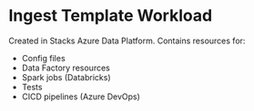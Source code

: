 # Ingest Template Workload
Created in Stacks Azure Data Platform. Contains resources for:
* Config files
* Data Factory resources
* Spark jobs (Databricks)
* Tests
* CICD pipelines (Azure DevOps)
